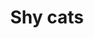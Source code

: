 ---
title: Shy cats
order: 10
links:
  - text: "Shy cats (Web)"
    url: "http://www.cats.org.uk/help-and-advice/cat-behaviour/shy-cats"
  - text: "How to help a shy cat (Youtube)"
    url: "https://youtu.be/lhacHWT0rAc?si=3TVxmbBpkb2hJGKr"
---